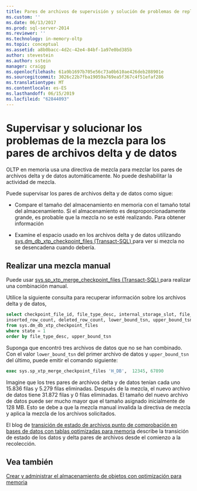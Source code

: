 ```yaml
---
title: Pares de archivos de supervisión y solución de problemas de replicación de mezcla en datos y Delta | Microsoft Docs
ms.custom: ''
ms.date: 06/13/2017
ms.prod: sql-server-2014
ms.reviewer: ''
ms.technology: in-memory-oltp
ms.topic: conceptual
ms.assetid: a8b0bacc-4d2c-42e4-84bf-1a97e0bd385b
author: stevestein
ms.author: sstein
manager: craigg
ms.openlocfilehash: 61a9b1697b705e56c73a0b610ae426deb288901e
ms.sourcegitcommit: 3026c22b7fba19059a769ea5f367c4f51efaf286
ms.translationtype: MT
ms.contentlocale: es-ES
ms.lasthandoff: 06/15/2019
ms.locfileid: "62844093"
---
```

# <a name="monitoring-and-troubleshooting-merge-for-data-and-delta-file-pairs"></a>Supervisar y solucionar los problemas de la mezcla para los pares de archivos delta y de datos
  OLTP en memoria usa una directiva de mezcla para mezclar los pares de archivos delta y de datos automáticamente. No puede deshabilitar la actividad de mezcla.  
  
 Puede supervisar los pares de archivos delta y de datos como sigue:  
  
-   Compare el tamaño del almacenamiento en memoria con el tamaño total del almacenamiento. Si el almacenamiento es desproporcionadamente grande, es probable que la mezcla no se esté realizando. Para obtener información  
  
-   Examine el espacio usado en los archivos delta y de datos utilizando [sys.dm_db_xtp_checkpoint_files &#40;Transact-SQL&#41; ](/sql/relational-databases/system-dynamic-management-views/sys-dm-db-xtp-checkpoint-files-transact-sql) para ver si mezcla no se desencadena cuando debería.  
  
## <a name="performing-a-manual-merge"></a>Realizar una mezcla manual  
 Puede usar [sys.sp_xtp_merge_checkpoint_files &#40;Transact-SQL&#41; ](/sql/relational-databases/system-stored-procedures/sys-sp-xtp-merge-checkpoint-files-transact-sql) para realizar una combinación manual.  
  
 Utilice la siguiente consulta para recuperar información sobre los archivos delta y de datos,  
  
```sql  
select checkpoint_file_id, file_type_desc, internal_storage_slot, file_size_in_bytes, file_size_used_in_bytes,   
inserted_row_count, deleted_row_count, lower_bound_tsn, upper_bound_tsn   
from sys.dm_db_xtp_checkpoint_files  
where state = 1  
order by file_type_desc, upper_bound_tsn  
```  
  
 Suponga que encontró tres archivos de datos que no se han combinado. Con el valor `lower_bound_tsn` del primer archivo de datos y `upper_bound_tsn` del último, puede emitir el comando siguiente:  
  
```sql  
exec sys.sp_xtp_merge_checkpoint_files 'H_DB',  12345, 67890  
```  
  
 Imagine que los tres pares de archivos delta y de datos tenían cada uno 15.836 filas y 5.279 filas eliminadas. Después de la mezcla, el nuevo archivo de datos tiene 31.872 filas y 0 filas eliminadas. El tamaño del nuevo archivo de datos puede ser mucho mayor que el tamaño asignado inicialmente de 128 MB. Esto se debe a que la mezcla manual invalida la directiva de mezcla y aplica la mezcla de los archivos solicitados.  
  
 El blog de [transición de estado de archivos punto de comprobación en bases de datos con tablas optimizadas para memoria](http://blogs.technet.com/b/dataplatforminsider/archive/2014/01/23/state-transition-of-checkpoint-files-in-databases-with-memory-optimized-tables.aspx) describe la transición de estado de los datos y delta pares de archivos desde el comienzo a la recolección.  
  
## <a name="see-also"></a>Vea también  
 [Crear y administrar el almacenamiento de objetos con optimización para memoria](../relational-databases/in-memory-oltp/creating-and-managing-storage-for-memory-optimized-objects.md)  
  
  
